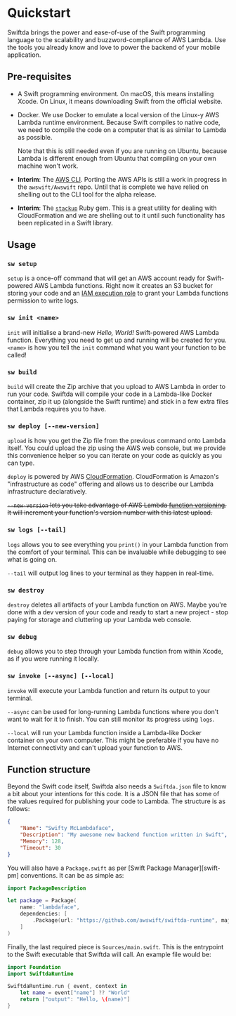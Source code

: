 # Quickstart

Swiftda brings the power and ease-of-use of the Swift programming language 
to the scalability and buzzword-compliance of AWS Lambda. Use the tools you 
already know and love to power the backend of your mobile application.

## Pre-requisites

* A Swift programming environment. On macOS, this means installing Xcode. On 
Linux, it means downloading Swift from the official website.

* Docker. We use Docker to emulate a local version of the Linux-y AWS Lambda 
runtime environment. Because Swift compiles to native code, we need to compile 
the code on a computer that is as similar to Lambda as possible. 

  Note that this is still needed even if you are running on Ubuntu, because 
  Lambda is different enough from Ubuntu that compiling on your own machine 
  won't work.

* **Interim**: The [AWS CLI](https://aws.amazon.com/cli/). Porting the AWS APIs 
is still a work in progress in the `awswift/Awswift` repo. Until that is complete 
we have relied on shelling out to the CLI tool for the alpha release.

* **Interim**: The [`stackup`](https://github.com/realestate-com-au/stackup) Ruby 
gem. This is a great utility for dealing with CloudFormation and we are shelling 
out to it until such functionality has been replicated in a Swift library.

## Usage

### `sw setup`

`setup` is a once-off command that will get an AWS account ready for Swift-powered 
AWS Lambda functions. Right now it creates an S3 bucket for storing your code and
an [IAM execution role][iam-exec-role] to grant your Lambda functions permission 
to write logs.

[iam-exec-role]: http://docs.aws.amazon.com/lambda/latest/dg/intro-permission-model.html#lambda-intro-execution-role

### `sw init <name>`

`init` will initialise a brand-new _Hello, World!_ Swift-powered AWS Lambda 
function. Everything you need to get up and running will be created for you. 
`<name>` is how you tell the `init` command what you want your function to 
be called!

### `sw build`

`build` will create the Zip archive that you upload to AWS Lambda in order 
to run your code. Swiftda will compile your code in a Lambda-like Docker 
container, zip it up (alongside the Swift runtime) and stick in a few extra 
files that Lambda requires you to have. 

### `sw deploy [--new-version]`

`upload` is how you get the Zip file from the previous command onto Lambda 
itself. You could upload the zip using the AWS web console, but we provide 
this convenience helper so you can iterate on your code as quickly as you 
can type.

`deploy` is powered by AWS [CloudFormation](https://aws.amazon.com/cloudformation/). 
CloudFormation is Amazon's "infrastructure as code" offering and allows us 
to describe our Lambda infrastructure declaratively.

~~`--new-version` lets you take advantage of AWS Lambda [function versioning][fn-ver]. 
It will increment your function's version number with this latest upload.~~

[fn-ver]: http://docs.aws.amazon.com/lambda/latest/dg/versioning-aliases.html

### `sw logs [--tail]`

`logs` allows you to see everything you `print()` in your Lambda function from 
the comfort of your terminal. This can be invaluable while debugging to see 
what is going on.

`--tail` will output log lines to your terminal as they happen in real-time.

### `sw destroy`

`destroy` deletes all artifacts of your Lambda function on AWS. Maybe you're 
done with a dev version of your code and ready to start a new project - 
stop paying for storage and cluttering up your Lambda web console.

### `sw debug`

`debug` allows you to step through your Lambda function from within Xcode, 
as if you were running it locally.

### `sw invoke [--async] [--local]`

`invoke` will execute your Lambda function and return its output to your 
terminal.

`--async` can be used for long-running Lambda functions where you don't want 
to wait for it to finish. You can still monitor its progress using `logs`.

`--local` will run your Lambda function inside a Lambda-like Docker container 
on your own computer. This might be preferable if you have no Internet 
connectivity and can't upload your function to AWS.

## Function structure

Beyond the Swift code itself, Swiftda also needs a `Swiftda.json` file to know 
a bit about your intentions for this code. It is a JSON file that has some of 
the values required for publishing your code to Lambda. The structure is as 
follows:

```json
{
    "Name": "Swifty McLambdaface",
    "Description": "My awesome new backend function written in Swift",
    "Memory": 128,
    "Timeout": 30
}
```

You will also have a `Package.swift` as per [Swift Package Manager][swift-pm] 
conventions. It can be as simple as:

```swift
import PackageDescription

let package = Package(
    name: "lambdaface",
    dependencies: [
        .Package(url: "https://github.com/awswift/swiftda-runtime", majorVersion: 0, minor: 1)
    ]
)
```

[swiftpm]: https://swift.org/package-manager/

Finally, the last required piece is `Sources/main.swift`. This is the entrypoint 
to the Swift executable that Swiftda will call. An example file would be:

```swift
import Foundation
import SwiftdaRuntime

SwiftdaRuntime.run { event, context in
    let name = event["name"] ?? "World" 
    return ["output": "Hello, \(name)"]
}
```
